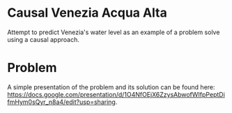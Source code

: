 # Causal Venezia Acqua Alta
Attempt to predict Venezia's water level as an example of a problem solve using a causal approach.

# Problem
A simple presentation of the problem and its solution can be found here:
https://docs.google.com/presentation/d/1O4NfOEjX6ZzysAbwofWIfpPeptDifmHym0sQyr_n8a4/edit?usp=sharing.
